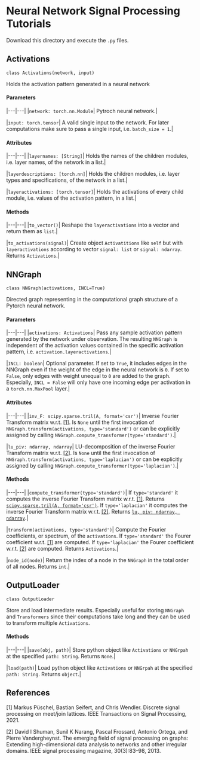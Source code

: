 # Neural Network Signal Processing Tutorials

Download this directory and execute the `.py` files.

## Activations

`class Activations(network, input)`

Holds the activation pattern generated in a neural network

#### Parameters

|---|---|
|`network: torch.nn.Module`|
Pytroch neural network.|

|`input: torch.tensor`|
A valid single input to the network. For later computations make sure to pass a single input, i.e. `batch_size = 1`.|

#### Attributes

|---|---|
|`layernames: [String]`|
Holds the names of the children modules, i.e. layer names, of the network in a list.|

|`layerdescriptions: [torch.nn]`|
Holds the children modules, i.e. layer types and specifications, of the network in a list.|

|`layeractivations: [torch.tensor]`|
Holds the activations of every child module, i.e. values of the activation pattern, in a list.|

#### Methods

|---|---|
|`to_vector()`|
Reshape the `layeractivations` into a vector and return them as `list`.|

|`to_activations(signal)`|
Create object `Activatitions` like `self` but with `layeractivations` according to vector `signal: list` or `signal: ndarray`. Returns `Activations`.|

## NNGraph

`class NNGraph(activations, INCL=True)`

Directed graph representing in the computational graph structure of a Pytorch neural network.

#### Parameters

|---|---|
|`activations: Activations`|
Pass any sample activation pattern generated by the network under observation. The resulting `NNGraph` is independent of the activation values contained in the specific activation pattern, i.e. `activation.layeractivations`.|

|`INCL: boolean`|
Optional parameter. If set to `True`, it includes edges in the NNGraph even if the weight of the edge in the neural network is `0`. If set to `False`, only edges with weight unequal to `0` are added to the graph. Especially, `INCL = False` will only have one incoming edge per activation in  a `torch.nn.MaxPool` layer.|


#### Attributes

|---|---|
|`inv_F: scipy.sparse.tril(A, format='csr')`|
Inverse Fourier Transform matrix w.r.t. [[1]](https://arxiv.org/pdf/2012.04358.pdf). Is `None` until the first invocation of `NNGraph.transform(activations, type='standard')` or can be explicitly assigned by calling `NNGraph.compute_transformer(type='standard')`.|

|`lu_piv: ndarray, ndarray`|
LU-decomposition of the inverse Fourier Transform matrix w.r.t. [[2]](https://arxiv.org/pdf/1211.0053.pdf). Is `None` until the first invocation of `NNGraph.transform(activations, type='laplacian')` or can be explicitly assigned by calling `NNGraph.compute_transformer(type='laplacian')`.|


#### Methods

|---|---|
|`compute_transformer(type='standard')`|
If `type='standard'` it computes the inverse Fourier Transform matrix w.r.t. [[1]](https://arxiv.org/pdf/2012.04358.pdf). Returns [`scipy.sparse.tril(A, format='csr')`](https://docs.scipy.org/doc/scipy/reference/generated/scipy.sparse.tril.html).
If `type='laplacian'` it computes the inverse Fourier Transform matrix w.r.t. [[2]](https://arxiv.org/pdf/1211.0053.pdf). Returns [`lu, piv: ndarray, ndarray`](https://docs.scipy.org/doc/scipy/reference/generated/scipy.linalg.lu_factor.html).|

|`transform(activations, type='standard')`|
Compute the Fourier coefficients, or spectrum, of the `activations`. If `type='standard'` the Fourer coefficient w.r.t. [[1]](https://arxiv.org/pdf/2012.04358.pdf) are computed. If `type='laplacian'` the Fourer coefficient w.r.t. [[2]](https://arxiv.org/pdf/1211.0053.pdf) are computed. Returns `Activations`.|

|`node_id(node)`|
Return the index of a node in the `NNGraph` in the total order of all nodes. Returns `int`.|

## OutputLoader

`class OutputLoader`

Store and load intermediate results. Especially useful for storing `NNGraph` and `Transformers` since their computations take long and they can be used to transform multiple `Activations`.

#### Methods

|---|---|
|`save(obj, path)`|
Store python object like `Activations` or `NNGrpah` at the specified `path: String`. Returns `None`.|

|`load(path)`|
Load python object like `Activations` or `NNGrpah` at the specified `path: String`. Returns `object`.|


## References
[1]
Markus Püschel, Bastian Seifert, and Chris Wendler. Discrete signal processing on meet/join lattices. IEEE Transactions on Signal Processing, 2021.

[2]
David I Shuman, Sunil K Narang, Pascal Frossard, Antonio Ortega, and Pierre Vandergheynst. The emerging field of signal processing on graphs: Extending high-dimensional data analysis to networks and other irregular domains. IEEE signal processing magazine, 30(3):83–98, 2013.
